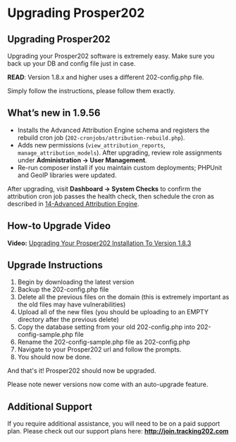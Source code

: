 # Upgrading Prosper202

## Upgrading Prosper202

Upgrading your Prosper202 software is extremely easy. Make sure you back up your DB and config file just in case.

**READ**: Version 1.8.x and higher uses a different 202-config.php file.

Simply follow the instructions, please follow them exactly.

## What’s new in 1.9.56
- Installs the Advanced Attribution Engine schema and registers the rebuild cron job (`202-cronjobs/attribution-rebuild.php`).
- Adds new permissions (`view_attribution_reports`, `manage_attribution_models`). After upgrading, review role assignments under **Administration → User Management**.
- Re-run composer install if you maintain custom deployments; PHPUnit and GeoIP libraries were updated.

After upgrading, visit **Dashboard → System Checks** to confirm the attribution cron job passes the health check, then schedule the cron as described in [14-Advanced Attribution Engine](./14-advanced-attribution-engine.md).

## How-to Upgrade Video

**Video:** [Upgrading Your Prosper202 Installation To Version 1.8.3](https://www.youtube.com/watch?v=lc16taRyV3I&feature=youtu.be)

## Upgrade Instructions

1. Begin by downloading the latest version
2. Backup the 202-config.php file
3. Delete all the previous files on the domain (this is extremely important as the old files may have vulnerabilities)
4. Upload all of the new files (you should be uploading to an EMPTY directory after the previous delete)
5. Copy the database setting from your old 202-config.php into 202-config-sample.php file
6. Rename the 202-config-sample.php file as 202-config.php
7. Navigate to your Prosper202 url and follow the prompts.
8. You should now be done.

And that's it! Prosper202 should now be upgraded.

Please note newer versions now come with an auto-upgrade feature.

## Additional Support

If you require additional assistance, you will need to be on a paid support plan. Please check out our support plans here:
**http://join.tracking202.com**
